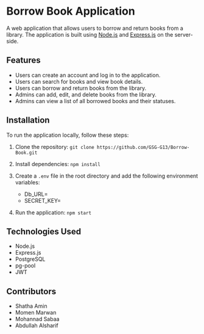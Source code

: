 # Borrow Book Application

A web application that allows users to borrow and return books from a library. The application is built using [Node.js](https://nodejs.org/) and [Express.js](https://expressjs.com/) on the server-side.

## Features

- Users can create an account and log in to the application.
- Users can search for books and view book details.
- Users can borrow and return books from the library.
- Admins can add, edit, and delete books from the library.
- Admins can view a list of all borrowed books and their statuses.

## Installation

To run the application locally, follow these steps:

1. Clone the repository: `git clone https://github.com/GSG-G13/Borrow-Book.git`
2. Install dependencies: `npm install`
3. Create a `.env` file in the root directory and add the following environment variables:
    - Db_URL=<your Postgres connection>
    - SECRET_KEY=<your secret key for JWT>

4. Run the application: `npm start`

## Technologies Used

- Node.js
- Express.js
- PostgreSQL
- pg-pool
- JWT

## Contributors

- Shatha Amin
- Momen Marwan
- Mohannad Sabaa
- Abdullah Alsharif
